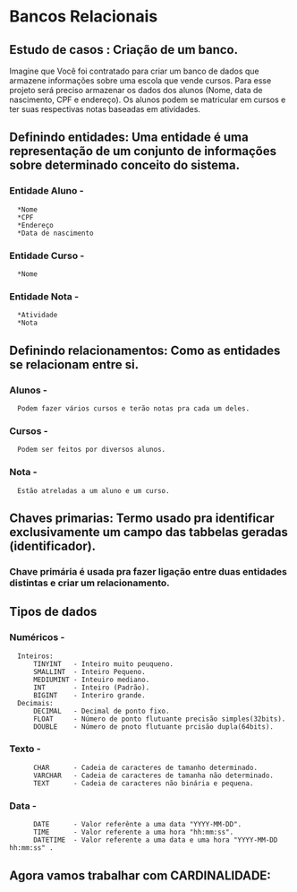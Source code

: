 # Bancos Relacionais
## Estudo de casos : Criação de um banco.
Imagine que Você foi contratado para criar um banco de dados que armazene informações sobre uma escola que vende cursos.
Para esse projeto será preciso armazenar os dados dos alunos (Nome, data de nascimento, CPF e endereço).
Os alunos podem se matricular em cursos e ter suas respectivas notas baseadas em atividades.

## Definindo entidades: Uma entidade é uma representação de um conjunto de informações sobre determinado conceito do sistema.
### Entidade Aluno  - 
      *Nome
      *CPF
      *Endereço
      *Data de nascimento
### Entidade Curso  - 
      *Nome
### Entidade Nota   - 
      *Atividade
      *Nota
## Definindo relacionamentos: Como as entidades se relacionam entre si.
### Alunos  - 
      Podem fazer vários cursos e terão notas pra cada um deles.
### Cursos  - 
      Podem ser feitos por diversos alunos.
### Nota    - 
      Estão atreladas a um aluno e um curso.
## Chaves primarias: Termo usado pra identificar exclusivamente um campo das tabbelas geradas (identificador).
### Chave primária é usada pra fazer ligação entre duas entidades distintas e criar um relacionamento. 
## Tipos de dados
### Numéricos  -
      Inteiros: 
          TINYINT   - Inteiro muito peuqueno.
          SMALLINT  - Inteiro Pequeno.
          MEDIUMINT - Inteuiro mediano.
          INT       - Inteiro (Padrão).
          BIGINT    - Interiro grande.
      Decimais:
          DECIMAL   - Decimal de ponto fixo.
          FLOAT     - Número de ponto flutuante precisão simples(32bits).
          DOUBLE    - Número de pnoto flutuante prcisão dupla(64bits).
### Texto      -
          CHAR      - Cadeia de caracteres de tamanho determinado.
          VARCHAR   - Cadeia de caracteres de tamanha não determinado.
          TEXT      - Cadeia de caracteres não binária e pequena.
### Data       -
          DATE      - Valor referênte a uma data "YYYY-MM-DD".
          TIME      - Valor referente a uma hora "hh:mm:ss".
          DATETIME  - Valor referente a uma data e uma hora "YYYY-MM-DD hh:mm:ss" . 
## Agora vamos trabalhar com CARDINALIDADE: 
